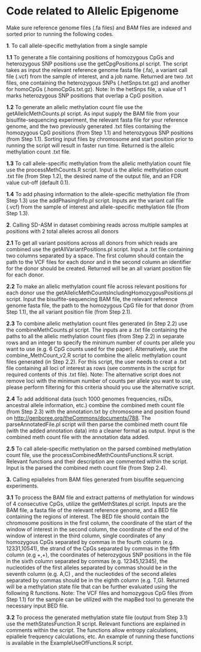 # Code related to Allelic Epigenome 

Make sure reference genome files (.fa files) and BAM files are indexed and sorted prior to running the following codes.

**1**. To call allele-specific methylation from a single sample

**1.1**	To generate a file containing positions of homozygous CpGs and heterozygous SNP positions use the getCpgPositions.pl script. The script takes as input the relevant reference genome fasta file (.fa), a variant call file (.vcf) from the sample of interest, and a job name. Returned are two .txt files, one containing the heterozygous SNPs (.hetSnps.txt.gz) and another for homoCpGs (.homoCpGs.txt.gz).  Note: In the hetSnps file, a value of 1 marks heterozygous SNP positions that overlap a CpG position.  

**1.2** To generate an allelic methylation count file use the getAllelicMethCounts.pl script. As input supply the BAM file from your bisulfite-sequencing experiment, the relevant fasta file for your reference genome, and the two previously generated .txt files containing the homozygous CpG positions (from Step 1.1) and heterozygous SNP positions (from Step 1.1).  Sorting input files by chromosome and start position prior to running the script will result in faster run time. Returned is the allelic methylation count .txt file.  

**1.3**	To call allele-specific methylation from the allelic methylation count file use the processMethCounts.R script. Input is the allelic methylation count .txt file (from Step 1.2), the desired name of the output file, and an FDR value cut-off (default 0.1). 

**1.4**	To add phasing information to the allele-specific methylation file (from Step 1.3) use the addPhasingInfo.pl script. Inputs are the variant call file (.vcf) from the sample of interest and allele-specific methylation file (from Step 1.3). 

**2**. Calling SD-ASM in dataset combining reads across multiple samples at positions with 2 total alleles across all donors

**2.1** To get all variant positions across all donors from which reads are combined use the getAllVariantPositions.pl script. Input a .txt file containing two columns separated by a space. The first column should contain the path to the VCF files for each donor and in the second column an identifier for the donor should be created. Returned will be an all variant position file for each donor. 

**2.2** To make an allelic methylation count file across relevant positions for each donor use the getAllelicMethCountsIncludingHomozygousPositions.pl script. Input the bisulfite-sequencing BAM file, the relevant reference genome fasta file, the path to the homozygous CpG file for that donor (from Step 1.1), the all variant position file (from Step 2.1). 

**2.3** To combine allelic methylation count files generated (in Step 2.2) use the combineMethCounts.pl script. The inputs are a .txt file containing the paths to all the allelic methylation count files (from Step 2.2) in separate rows and an integer to specify the minimum number of counts per allele you want to use (e.g. 6 CpG counts used for the paper). Alternatively, use the combine_MethCount_v2.R script to combine the allelic methylation count files generated (in Step 2.2). For this script, the user needs to creat a .txt file containing all loci of interest as rows (see comments in the script for required contents of this .txt file). Note: The alternative script does not remove loci with the minimum number of counts per allele you want to use, please perform filtering for this criteria should you use the alternative script. 

**2.4** To add additional data (such 1000 genomes frequencies, rsIDs, ancestral allele information, etc.) combine the combined meth count file (from Step 2.3) with the annotation.txt by chromosome and position found on http://genboree.org/theCommons/documents/788. The parseAnnotatedFile.pl script will then parse the combined meth count file (with the added annotation data) into a cleaner format as output. Input is the combined meth count file with the annotation data added. 

**2.5** To call allele-specific methylation on the parsed combined methylation count file, use the processCombinedMethCountsFunctions.R script. Relevant functions and their description are commented within the script. Input is the parsed the combined meth count file (from Step 2.4). 

**3.** Calling epialleles from BAM files generated from bisulfite sequencing experiments.

**3.1** To process the BAM file and extract patterns of methylation for windows of 4 consecutive CpGs, utilize the getMethStates.pl script.  Inputs are the BAM file, a fasta file of the relevant reference genome, and a BED file containing the regions of interest. The BED file should contain the chromosome positions in the first column, the coordinate of the start of the window of interest in the second column, the coordinate of the end of the window of interest in the third column, single coordinates of any homozygous CpGs separated by commas in the fourth column (e.g. 12331,10541), the strand of the CpGs separated by commas in the fifth column (e.g +,+), the coordinates of heterozygous SNP positions in the file in the sixth column separated by commas (e.g. 12345,12345), the nucleotides of the first alleles separated by commas should be in the seventh column (e.g. A,C) , and the nucleotides of the second alleles separated by commas should be in the eighth column (e.g. T,G). Returned will be a methylation state file that can be further evaluated using the following R functions.  Note: The VCF files and homozygous CpG files (from Step 1.1) for the sample can be utilized with the mapBed tool to generate the necessary input BED file. 

**3.2** To process the generated methylation state file (output from Step 3.1) use the methStatesFunction.R script. Relevant functions are explained in comments within the script. The functions allow entropy calculations, epiallele frequency calculations, etc.  An example of running these functions is available in the ExampleUseOfFunctions.R script.


